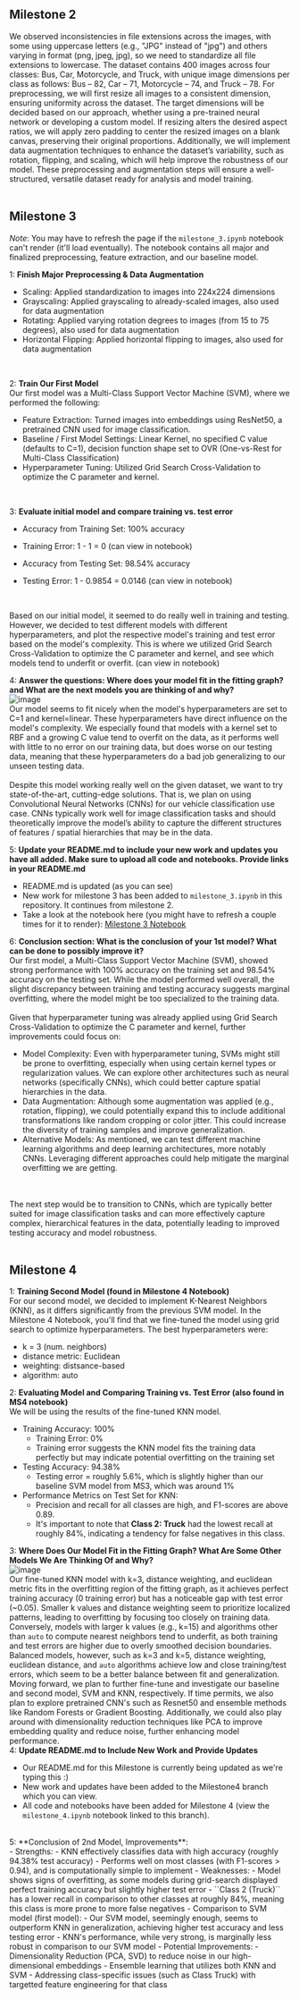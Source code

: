 ## Milestone 2 <br>
We observed inconsistencies in file extensions across the images, with some using uppercase letters (e.g., "JPG" instead of "jpg") and others varying in format (png, jpeg, jpg), so we need to standardize all file extensions to lowercase. The dataset contains 400 images across four classes: Bus, Car, Motorcycle, and Truck, with unique image dimensions per class as follows: Bus – 82, Car – 71, Motorcycle – 74, and Truck – 78. For preprocessing, we will first resize all images to a consistent dimension, ensuring uniformity across the dataset. The target dimensions will be decided based on our approach, whether using a pre-trained neural network or developing a custom model. If resizing alters the desired aspect ratios, we will apply zero padding to center the resized images on a blank canvas, preserving their original proportions. Additionally, we will implement data augmentation techniques to enhance the dataset’s variability, such as rotation, flipping, and scaling, which will help improve the robustness of our model. These preprocessing and augmentation steps will ensure a well-structured, versatile dataset ready for analysis and model training.
<br>
<br>
## Milestone 3 <br>
*Note*: You may have to refresh the page if the ``milestone_3.ipynb`` notebook can't render (it'll load eventually). The notebook contains all major and finalized preprocessing, feature extraction, and our baseline model. <br>

1: **Finish Major Preprocessing & Data Augmentation**
- Scaling: Applied standardization to images into 224x224 dimensions
- Grayscaling: Applied grayscaling to already-scaled images, also used for data augmentation
- Rotating: Applied varying rotation degrees to images (from 15 to 75 degrees), also used for data augmentation
- Horizontal Flipping: Applied horizontal flipping to images, also used for data augmentation
<br>

2: **Train Our First Model** <br>
Our first model was a Multi-Class Support Vector Machine (SVM), where we performed the following:
- Feature Extraction: Turned images into embeddings using ResNet50, a pretrained CNN used for image classification.
- Baseline / First Model Settings: Linear Kernel, no specified C value (defaults to C=1), decision function shape set to OVR (One-vs-Rest for Multi-Class Classification)
- Hyperparameter Tuning: Utilized Grid Search Cross-Validation to optimize the C parameter and kernel.
<br>

3: **Evaluate initial model and compare training vs. test error**<br>
- Accuracy from Training Set: 100% accuracy
- Training Error: 1 - 1 = 0 (can view in notebook)

- Accuracy from Testing Set: 98.54% accuracy
- Testing Error: 1 - 0.9854 = 0.0146 (can view in notebook)
<br>

Based on our initial model, it seemed to do really well in training and testing. However, we decided to test different models with different hyperparameters, and plot the respective model's training and test error based on the model's complexity. This is where we utilized Grid Search Cross-Validation to optimize the C parameter and kernel, and see which models tend to underfit or overfit. (can view in notebook)<br>

4: **Answer the questions: Where does your model fit in the fitting graph? and What are the next models you are thinking of and why?** 
<br>
![image](https://github.com/user-attachments/assets/05fdfb65-82c2-4c94-940d-bcfe6d3889d3)
<br>
Our model seems to fit nicely when the model's hyperparameters are set to C=1 and kernel=linear. These hyperparameters have direct influence on the model's complexity. We especially found that models with a kernel set to RBF and a growing C value tend to overfit on the data, as it performs well with little to no error on our training data, but does worse on our testing data, meaning that these hyperparameters do a bad job generalizing to our unseen testing data.
<br>
<br>
Despite this model working really well on the given dataset, we want to try state-of-the-art, cutting-edge solutions. That is, we plan on using Convolutional Neural Networks (CNNs) for our vehicle classification use case. CNNs typically work well for image classification tasks and should theoretically improve the model’s ability to capture the different structures of features / spatial hierarchies that may be in the data. <br>

5: **Update your README.md to include your new work and updates you have all added. Make sure to upload all code and notebooks. Provide links in your README.md**
- README.md is updated (as you can see)
- New work for milestone 3 has been added to ``milestone_3.ipynb`` in this repository. It continues from milestone 2.
- Take a look at the notebook here (you might have to refresh a couple times for it to render):
  [Milestone 3 Notebook](https://github.com/SadracSantacruz/CSE151A_Final_Project/blob/Milestone3/milestone_3.ipynb)

6: **Conclusion section: What is the conclusion of your 1st model? What can be done to possibly improve it?**
<br>
Our first model, a Multi-Class Support Vector Machine (SVM), showed strong performance with 100% accuracy on the training set and 98.54% accuracy on the testing set. While the model performed well overall, the slight discrepancy between training and testing accuracy suggests marginal overfitting, where the model might be too specialized to the training data.
<br>
<br>
Given that hyperparameter tuning was already applied using Grid Search Cross-Validation to optimize the C parameter and kernel, further improvements could focus on: <br>
- Model Complexity: Even with hyperparameter tuning, SVMs might still be prone to overfitting, especially when using certain kernel types or regularization values. We can explore other architectures such as neural networks (specifically CNNs), which could better capture spatial hierarchies in the data.<br>
- Data Augmentation: Although some augmentation was applied (e.g., rotation, flipping), we could potentially expand this to include additional transformations like random cropping or color jitter. This could increase the diversity of training samples and improve generalization.<br>
- Alternative Models: As mentioned, we can test different machine learning algorithms and deep learning architectures, more notably CNNs. Leveraging different approaches could help mitigate the marginal overfitting we are getting.
<br>
<br>
The next step would be to transition to CNNs, which are typically better suited for image classification tasks and can more effectively capture complex, hierarchical features in the data, potentially leading to improved testing accuracy and model robustness.
<br>
<br>

## Milestone 4 <br>
1: **Training Second Model (found in Milestone 4 Notebook)** <br>
For our second model, we decided to implement K-Nearest Neighbors (KNN), as it differs significantly from the previous SVM model. In the Milestone 4 Notebook, you'll find that we fine-tuned the model using grid search to optimize hyperparameters. The best hyperparameters were:
- k = 3 (num. neighbors)
- distance metric: Euclidean
- weighting: distsance-based
- algorithm: auto

2: **Evaluating Model and Comparing Training vs. Test Error (also found in MS4 notebook)** <br>
We will be using the results of the fine-tuned KNN model.
- Training Accuracy: 100%
  - Training Error: 0%
  - Training error suggests the KNN model fits the training data perfectly but may indicate potential overfitting on the training set
- Testing Accuracy: 94.38%
  - Testing error = roughly 5.6%, which is slightly higher than our baseline SVM model from MS3, which was around 1%
- Performance Metrics on Test Set for KNN:
  - Precision and recall for all classes are high, and F1-scores are above 0.89.
  - It's important to note that **Class 2: Truck** had the lowest recall at roughly 84%, indicating a tendency for false negatives in this class.

3: **Where Does Our Model Fit in the Fitting Graph? What Are Some Other Models We Are Thinking Of and Why?**
<br>
![image](https://github.com/user-attachments/assets/6f1bbb09-a27f-49ad-aea4-78029e9872f6)
<br>
Our fine-tuned KNN model with k=3, distance weighting, and euclidean metric fits in the overfitting region of the fitting graph, as it achieves perfect training accuracy (0 training error) but has a noticeable gap with test error (~0.05). Smaller k values and distance weighting seem to prioritize localized patterns, leading to overfitting by focusing too closely on training data. Conversely, models with larger k values (e.g., k=15) and algorithms other than ``auto`` to compute nearest neighbors tend to underfit, as both training and test errors are higher due to overly smoothed decision boundaries. Balanced models, however, such as k=3 and k=5, distance weighting, euclidean distance, and ``auto`` algorithms achieve low and close training/test errors, which seem to be a better balance between fit and generalization. Moving forward, we plan to further fine-tune and investigate our baseline and second model, SVM and KNN, respectively. If time permits, we also plan to explore pretrained CNN's such as Resnet50 and ensemble methods like Random Forests or Gradient Boosting. Additionally, we could also play around with dimensionality reduction techniques like PCA to improve embedding quality and reduce noise, further enhancing model performance.
<br>
4: **Update README.md to Include New Work and Provide Updates** <br>
- Our README.md for this Milestone is currently being updated as we're typing this :)
- New work and updates have been added to the Milestone4 branch which you can view.
- All code and notebooks have been added for Milestone 4 (view the ``milestone_4.ipynb`` notebook linked to this branch).
<br>
5: **Conclusion of 2nd Model, Improvements**: <br>
- Strengths:
  - KNN effectively classifies data with high accuracy (roughly 94.38% test accuracy)
  - Performs well on most classes (with F1-scores > 0.94), and is computationally simple to implement
- Weaknesses:
  - Model shows signs of overfitting, as some models during grid-search displayed perfect training accuracy but slightly higher test error
  - ``Class 2 (Truck)`` has a lower recall in comparison to other classes at roughly 84%, meaning this class is more prone to more false negatives
- Comparison to SVM model (first model):
  - Our SVM model, seemingly enough, seems to outperform KNN in generalization, achieving higher test accuracy and less testing error
  - KNN's performance, while very strong, is marginally less robust in comparison to our SVM model
- Potential Improvements:
  - Dimensionality Reduction (PCA, SVD) to reduce noise in our high-dimensional embeddings
  - Ensemble learning that utilizes both KNN and SVM
  - Addressing class-specific issues (such as Class Truck) with targetted feature engineering for that class
